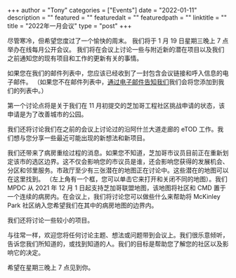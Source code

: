 
+++
author = "Tony"
categories = ["Events"]
date = "2022-01-11"
description = ""
featured = ""
featuredalt = ""
featuredpath = ""
linktitle = ""
title = "2022年一月会议"
type = "post"
+++

尽管寒冷，但希望您度过了一个愉快的周末。 我们将于 1 月 19 日星期三晚上 7 点举办在线每月公开会议。 我们将在会议上讨论一些与附近新的潜在项目以及我们之前通知您的现有项目和工作的更新有关的事情。 

如果您在我们的邮件列表中，您应该已经收到了一封包含会议链接和呼入信息的电子邮件。 （如果您不在邮件列表中，<a href="mailto:mckinleyparkdevelopmentcouncil@gmail.com?Subject=Inquiry%20from%20Website" target="_top">通过电子邮件告知我们</a></strong>我们会将您添加到我们的列表中。）

第一个讨论点将是关于我们在 11 月初提交的芝加哥工程社区挑战申请的状态，该申请是为了改善城市的公园。

我们还将讨论我们在之前的会议上讨论过的沿阿什兰大道走廊的 eTOD 工作。我们想与您分享一些最近可能出现的新想法和新项目。

我们还带来了病房重绘过程的消息。如果您不知道，芝加哥市议员目前正在重新划定该市的选区边界。这不仅会影响您的市议员是谁，还会影响您获得的发展机会、分区和邻里服务。市政厅至少有三张潜在的地图正在讨论中。这些潜在的地图可以在这里找到。 （左上角有一个框，您可以单击它来打开和关闭不同的地图）。我们 MPDC 从 2021 年 12 月 1 日起支持芝加哥联盟地图，该地图将社区和 CMD 置于一个连续的病房内。在会议上，我们将讨论您可以做些什么来帮助将 McKinley Park 社区纳入您希望我们在其中的病房地图的边界内。

我们还将讨论一些较小的项目。

与往常一样，欢迎您将任何讨论主题、想法或问题带到会议上。我们很乐意倾听，告诉您我们所知道的，或找到知道的人。我们的目标是帮助您了解您的社区以及影响它的决定。

希望在星期三晚上 7 点见到你。

<br/>
